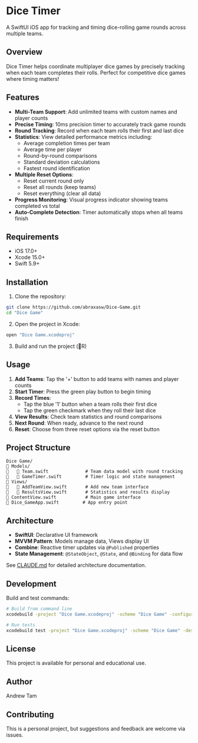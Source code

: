 # Dice Timer

A SwiftUI iOS app for tracking and timing dice-rolling game rounds across multiple teams.

## Overview

Dice Timer helps coordinate multiplayer dice games by precisely tracking when each team completes their rolls. Perfect for competitive dice games where timing matters!

## Features

- **Multi-Team Support**: Add unlimited teams with custom names and player counts
- **Precise Timing**: 10ms precision timer to accurately track game rounds
- **Round Tracking**: Record when each team rolls their first and last dice
- **Statistics**: View detailed performance metrics including:
  - Average completion times per team
  - Average time per player
  - Round-by-round comparisons
  - Standard deviation calculations
  - Fastest round identification
- **Multiple Reset Options**:
  - Reset current round only
  - Reset all rounds (keep teams)
  - Reset everything (clear all data)
- **Progress Monitoring**: Visual progress indicator showing teams completed vs total
- **Auto-Complete Detection**: Timer automatically stops when all teams finish

## Requirements

- iOS 17.0+
- Xcode 15.0+
- Swift 5.9+

## Installation

1. Clone the repository:
```bash
git clone https://github.com/abraxasw/Dice-Game.git
cd "Dice Game"
```

2. Open the project in Xcode:
```bash
open "Dice Game.xcodeproj"
```

3. Build and run the project (R)

## Usage

1. **Add Teams**: Tap the '+' button to add teams with names and player counts
2. **Start Timer**: Press the green play button to begin timing
3. **Record Times**:
   - Tap the blue '1' button when a team rolls their first dice
   - Tap the green checkmark when they roll their last dice
4. **View Results**: Check team statistics and round comparisons
5. **Next Round**: When ready, advance to the next round
6. **Reset**: Choose from three reset options via the reset button

## Project Structure

```
Dice Game/
   Models/
      Team.swift              # Team data model with round tracking
      GameTimer.swift         # Timer logic and state management
   Views/
      AddTeamView.swift       # Add new team interface
      ResultsView.swift       # Statistics and results display
   ContentView.swift           # Main game interface
   Dice_GameApp.swift         # App entry point
```

## Architecture

- **SwiftUI**: Declarative UI framework
- **MVVM Pattern**: Models manage data, Views display UI
- **Combine**: Reactive timer updates via `@Published` properties
- **State Management**: `@StateObject`, `@State`, and `@Binding` for data flow

See [CLAUDE.md](CLAUDE.md) for detailed architecture documentation.

## Development

Build and test commands:

```bash
# Build from command line
xcodebuild -project "Dice Game.xcodeproj" -scheme "Dice Game" -configuration Debug build

# Run tests
xcodebuild test -project "Dice Game.xcodeproj" -scheme "Dice Game" -destination 'platform=iOS Simulator,name=iPhone 15'
```

## License

This project is available for personal and educational use.

## Author

Andrew Tam

## Contributing

This is a personal project, but suggestions and feedback are welcome via issues.
